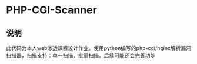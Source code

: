 # PHP-CGI-Scanner
## 说明
此代码为本人web渗透课程设计作业。使用python编写的php-cgi/nginx解析漏洞扫描器，扫描支持：单一扫描、批量扫描。后续可能还会完善功能
